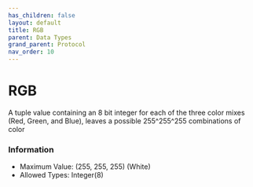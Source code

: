 ```yaml
---
has_children: false
layout: default
title: RGB  
parent: Data Types
grand_parent: Protocol
nav_order: 10
---
```


# RGB
A tuple value containing an 8 bit integer for each of the three color mixes (Red, Green, and Blue), leaves a possible 255^255^255 combinations of color


### Information

- Maximum Value: (255, 255, 255) (White)
- Allowed Types: Integer(8)